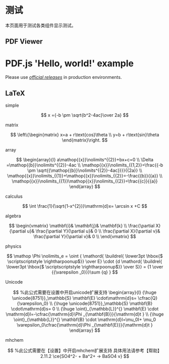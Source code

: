 # 测试

本页面用于测试各类组件显示测试。

## PDF Viewer

<script src="//mozilla.github.io/pdf.js/build/pdf.mjs" type="module"></script>

<script type="module">
  // If absolute URL from the remote server is provided, configure the CORS
  // header on that server.
  var url = 'https://github.com/yhwu-is/Linear-Algebra-Left-Undone/releases/latest/download/LALU.pdf';

  // Loaded via <script> tag, create shortcut to access PDF.js exports.
  var { pdfjsLib } = globalThis;

  // The workerSrc property shall be specified.
  pdfjsLib.GlobalWorkerOptions.workerSrc = '//mozilla.github.io/pdf.js/build/pdf.worker.mjs';

  // Asynchronous download of PDF
  var loadingTask = pdfjsLib.getDocument(url);
  loadingTask.promise.then(function(pdf) {
    console.log('PDF loaded');

    // Fetch the first page
    var pageNumber = 1;
    pdf.getPage(pageNumber).then(function(page) {
      console.log('Page loaded');

      var scale = 1.5;
      var viewport = page.getViewport({scale: scale});

      // Prepare canvas using PDF page dimensions
      var canvas = document.getElementById('the-canvas');
      var context = canvas.getContext('2d');
      canvas.height = viewport.height;
      canvas.width = viewport.width;

      // Render PDF page into canvas context
      var renderContext = {
        canvasContext: context,
        viewport: viewport
      };
      var renderTask = page.render(renderContext);
      renderTask.promise.then(function () {
        console.log('Page rendered');
      });
    });
  }, function (reason) {
    // PDF loading error
    console.error(reason);
  });
</script>

<h1>PDF.js 'Hello, world!' example</h1>

<p>Please use <a href="https://mozilla.github.io/pdf.js/getting_started/#download"><i>official releases</i></a> in production environments.</p>

<canvas id="the-canvas"></canvas>

## LaTeX

simple

$$
x ={-b \pm \sqrt{b^2-4ac}\over 2a} 
$$

matrix

$$
\left\{\begin{matrix} 
  x=a + r\text{cos}\theta \\  
  y=b + r\text{sin}\theta 
\end{matrix}\right. 
$$

array

$$
\begin{array}{l} 
  a\mathop{{x}}\nolimits^{{2}}+bx+c=0 \\ 
  \Delta =\mathop{{b}}\nolimits^{{2}}-4ac \\ 
  \mathop{{x}}\nolimits_{{1,2}}=\frac{{-b \pm  
  \sqrt{{\mathop{{b}}\nolimits^{{2}}-4ac}}}}{{2a}} \\ 
  \mathop{{x}}\nolimits_{{1}}+\mathop{{x}}\nolimits_{{2}}=-\frac{{b}}{{a}} \\ 
  \mathop{{x}}\nolimits_{{1}}\mathop{{x}}\nolimits_{{2}}=\frac{{c}}{{a}} 
\end{array} 
$$

calculus

$$
\int \frac{1}{\sqrt{1-x^{2}}}\mathrm{d}x= \arcsin x +C 
$$

algebra

$$
\begin{vmatrix}  
  \mathbf{i}& \mathbf{j}& \mathbf{k} \\  
  \frac{\partial X}{\partial u}& \frac{\partial Y}{\partial u}& 0 \\  
  \frac{\partial X}{\partial v}& \frac{\partial Y}{\partial v}& 0 \\  
\end{vmatrix} 
$$

physics

$$
\mathop \Phi \nolimits_e = \oint { \mathord{ \buildrel{ \lower3pt \hbox{$ \scriptscriptstyle \rightharpoonup$}} \over E} \cdot {d \mathord{ \buildrel{ \lower3pt \hbox{$ \scriptscriptstyle \rightharpoonup$}} \over S}}  = {1 \over {{\varepsilon _0}}}\sum {q} } 
$$

Unicode

$$
%此公式需要在设置中开启unicode扩展支持 
\begin{array}{l}  
  {\huge \unicode{8751}}_\mathbb{S}  \mathbf{E} \cdot\mathrm{d}s= \cfrac{Q}{\varepsilon_0}  \\  
  {\huge \unicode{8751}}_\mathbb{S}  \mathbf{B} \cdot\mathrm{d}s= 0 \\  
  {\huge \oint}_{\mathbb{L}}^{} \mathbf{E} \cdot \mathrm{d}l=-\cfrac{\mathrm{d}\Phi _{\mathbf{B}}}{\mathrm{d}t }  \\  
  {\huge \oint}_{\mathbb{L}}^{} \mathbf{B} \cdot \mathrm{d}l=\mu_0I+ \mu_0 \varepsilon_0\cfrac{\mathrm{d}\Phi _{\mathbf{E}}}{\mathrm{d}t }   
\end{array} 
$$

mhchem

$$
%此公式需要在【设置】中开启mhchem扩展支持 具体用法请参考【帮助】2.11.2 
\ce{SO4^2- + Ba^2+ -> BaSO4 v} 
$$